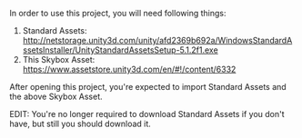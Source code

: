 In order to use this project, you will need following things:


1. Standard Assets: http://netstorage.unity3d.com/unity/afd2369b692a/WindowsStandardAssetsInstaller/UnityStandardAssetsSetup-5.1.2f1.exe
2. This Skybox Asset: https://www.assetstore.unity3d.com/en/#!/content/6332

After opening this project, you're expected to import Standard Assets and the above Skybox Asset.

EDIT: You're no longer required to download Standard Assets if you don't have, but still you should download it.
